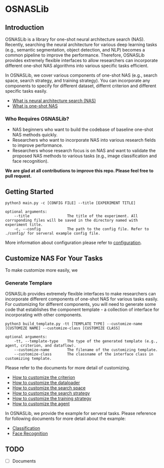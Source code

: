 # OSNASLib

## Introduction
OSNASLib is a library for one-shot neural architecture search (NAS). Recently, searching the neural architecture for various deep learning tasks (e.g., semantic segmentation, object detection, and NLP) becomes a common pipeline to improve the performance. Therefore, OSNASLib provides extremely flexible interfaces to allow researchers can incorporate different one-shot NAS algorithms into various specific tasks efficient.

In OSNASLib, we cover various components of one-shot NAS (e.g., search space, search strategy, and training strategy). You can incorporate any components to specify for different dataset, differnt criterion and different specific tasks easily. 

* [What is neural architecture search (NAS)](./doc/nas.md)
* [What is one-shot NAS](./doc/one_shot_nas.md)

### Who Requires OSNASLib?
* NAS beginners who want to build the codebase of baseline one-shot NAS methods quickly.
* Researchers who want to incorporate NAS into various research fields to improve performance.
* Researchers whose research focus is on NAS and want to validate the proposed NAS methods to various tasks (e.g., image classification and face recognition).

**We are glad at all contributions to improve this repo. Please feel free to pull request.**

## Getting Started
```
python3 main.py -c [CONFIG FILE] --title [EXPERIMENT TITLE]

optional arguments:
    --title                 The title of the experiment. All corrsponding files will be saved in the directory named with experiment title.
    -c, --config            The path to the config file. Refer to ./config/ for serveral example config file.
```

More information about configuration please refer to [configuration](./doc/configuration.md).

## Customize NAS For Your Tasks
To make customize more easily, we 

### Generate Templare
OSNASLib provides extremely flexible interfaces to make researchers can incorporate different components of one-shot NAS for various tasks easily.
For customizing for different components, you will need to generate some code that establishes the component template - a collection of interface for incorporating with other components.
```
python3 build_template.py -tt [TEMPLATE TYPE] --customize-name [CUSTOMIZE NAME] --customize-class [CUSTOMIZE CLASS]

optional arguments:
    -tt, --template-type    The type of the generated template (e.g., agent, criterion, and dataflow).
    --customize-name        The filename of the customizing template.
    --customize-class       The classname of the interface class in customizing template.
```

Please refer to the documents for more detail of customizing.
* [How to customize the criterion](./doc/customize/criterion.md)
* [How to customize the dataloader](./doc/customize/dataloader.md)
* [How to customize the search space](./doc/customize/search_space.md)
* [How to customize the search strategy](./doc/customize/search_strategy.md)
* [How to customize the training strategy](./doc/customize/training_strategy.md)
* [How to customize the agent](./doc/customize/agent.md)

In OSNASLib, we provide the example for serveral tasks. Please reference for following documents for more detail about the example:
* [Classification](./doc/example/classification.md)
* [Face Recognition](./doc/example/face_recognition.md)

## TODO
* [ ] Documents

